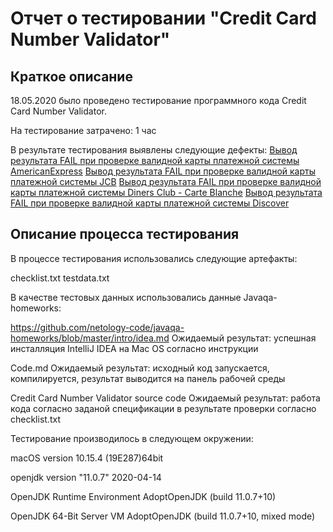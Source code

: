 <h1> Отчет о тестировании "Credit Card Number Validator"</h1>
  
<h2>Краткое описание</h2>

18.05.2020 было проведено тестирование программного кода Credit Card Number Validator.

На тестирование затрачено: 1 час

В результате тестирования выявлены следующие дефекты:
[Вывод результата FAIL при проверке валидной карты платежной системы AmericanExpress](https://github.com/SideAndrey/Credit-Card-Number-Validator/issues/1)
[Вывод результата FAIL при проверке валидной карты платежной системы JCB](https://github.com/SideAndrey/Credit-Card-Number-Validator/issues/2)
[Вывод результата FAIL при проверке валидной карты платежной системы Diners Club - Carte Blanche](https://github.com/SideAndrey/Credit-Card-Number-Validator/issues/3)
[Вывод результата FAIL при проверке валидной карты платежной системы Discover](https://github.com/SideAndrey/Credit-Card-Number-Validator/issues/4)

<h2>Описание процесса тестирования</h2>

В процессе тестирования использовались следующие артефакты:

checklist.txt
testdata.txt

В качестве тестовых данных использовались данные Javaqa-homeworks:

https://github.com/netology-code/javaqa-homeworks/blob/master/intro/idea.md
Ожидаемый результат: успешная инсталляция IntelliJ IDEA на Mac OS согласно инструкции

Code.md
Ожидаемый результат: исходный код запускается, компилируется, результат выводится на панель рабочей среды

Credit Card Number Validator source code
Ожидаемый результат: работа кода согласно заданой спецификации в результате проверки согласно checklist.txt

Тестирование производилось в следующем окружении:

macOS version 10.15.4 (19E287)64bit

openjdk version "11.0.7" 2020-04-14

OpenJDK Runtime Environment AdoptOpenJDK (build 11.0.7+10)

OpenJDK 64-Bit Server VM AdoptOpenJDK (build 11.0.7+10, mixed mode)
